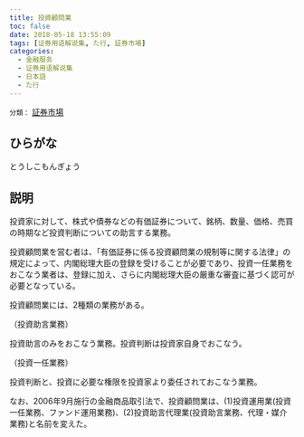 ```yaml
---
title: 投資顧問業
toc: false
date: 2018-05-18 13:55:09
tags: [证券用语解说集, た行, 証券市場]
categories:
  - 金融服务
  - 证券用语解说集
  - 日本語
  - た行
---
```


`分類：` [証券市場](/tags/証券市場/)

## ひらがな

とうしこもんぎょう

## 説明

投資家に対して、株式や債券などの有価証券について、銘柄、数量、価格、売買の時期など投資判断についての助言する業務。

投資顧問業を営む者は、「有価証券に係る投資顧問業の規制等に関する法律」の規定によって、内閣総理大臣の登録を受けることが必要であり、投資一任業務をおこなう業者は、登録に加え、さらに内閣総理大臣の厳重な審査に基づく認可が必要となっている。

投資顧問業には、2種類の業務がある。

（投資助言業務）

投資助言のみをおこなう業務。投資判断は投資家自身でおこなう。

（投資一任業務）

投資判断と、投資に必要な権限を投資家より委任されておこなう業務。

なお、2006年9月施行の金融商品取引法で、投資顧問業は、(1)投資運用業(投資一任業務、ファンド運用業務)、(2)投資助言代理業(投資助言業務、代理・媒介業務)と名前を変えた。
